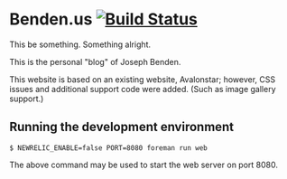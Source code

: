 # Benden.us [![Build Status](https://travis-ci.org/jbenden/benden_us.png?branch=master)](https://travis-ci.org/jbenden/benden_us)

This be something. Something alright.

This is the personal "blog" of Joseph Benden.

This website is based on an existing website, Avalonstar; however,
CSS issues and additional support code were added. (Such as image
gallery support.)

## Running the development environment

    $ NEWRELIC_ENABLE=false PORT=8080 foreman run web

The above command may be used to start the web server on port 8080.
